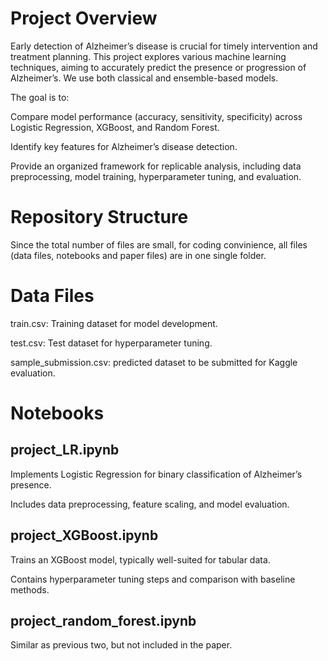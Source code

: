 # Project Overview

Early detection of Alzheimer’s disease is crucial for timely intervention and treatment planning. This project explores various machine learning techniques, aiming to accurately predict the presence or progression of Alzheimer’s. We use both classical and ensemble-based models.

The goal is to:

Compare model performance (accuracy, sensitivity, specificity) across Logistic Regression, XGBoost, and Random Forest.

Identify key features for Alzheimer’s disease detection.

Provide an organized framework for replicable analysis, including data preprocessing, model training, hyperparameter tuning, and evaluation.

# Repository Structure

Since the total number of files are small, for coding convinience, all files (data files, notebooks and paper files) are in one single folder.

# Data Files

train.csv: Training dataset for model development.

test.csv: Test dataset for hyperparameter tuning.

sample_submission.csv: predicted dataset to be submitted for Kaggle evaluation.

# Notebooks

## project_LR.ipynb

Implements Logistic Regression for binary classification of Alzheimer’s presence.

Includes data preprocessing, feature scaling, and model evaluation.

## project_XGBoost.ipynb

Trains an XGBoost model, typically well-suited for tabular data.

Contains hyperparameter tuning steps and comparison with baseline methods.

## project_random_forest.ipynb

Similar as previous two, but not included in the paper.

